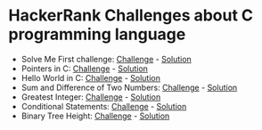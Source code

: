 # HackerRank Challenges about C programming language

- Solve Me First challenge: [Challenge](https://www.hackerrank.com/challenges/solve-me-first/problem) - [Solution](https://github.com/monoprosito/hackerrank_challenges/tree/master/C/solve_me_first)
- Pointers in C: [Challenge](https://www.hackerrank.com/challenges/pointer-in-c/problem) - [Solution](https://github.com/monoprosito/hackerrank_challenges/tree/master/C/pointers_in_c)
- Hello World in C: [Challenge](https://www.hackerrank.com/challenges/hello-world-c/problem) - [Solution](https://github.com/monoprosito/hackerrank_challenges/tree/master/C/hello_world)
- Sum and Difference of Two Numbers: [Challenge](https://www.hackerrank.com/challenges/sum-numbers-c/problem) - [Solution](https://github.com/monoprosito/hackerrank_challenges/tree/master/C/sum_and_difference_of_two_numbers)
- Greatest Integer: [Challenge](https://www.hackerrank.com/challenges/functions-in-c/problem) - [Solution](https://github.com/monoprosito/hackerrank_challenges/tree/master/C/greatest_integer)
- Conditional Statements: [Challenge](https://www.hackerrank.com/challenges/conditional-statements-in-c/problem) - [Solution](https://github.com/monoprosito/hackerrank_challenges/tree/master/C/conditional_statements)
- Binary Tree Height: [Challenge](https://www.hackerrank.com/challenges/tree-height-of-a-binary-tree/problem) - [Solution](https://github.com/monoprosito/hackerrank_challenges/tree/master/C/binary_tree_height)
